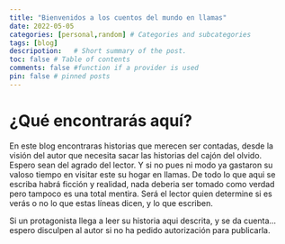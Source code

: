 ```yaml
--- 
title: "Bienvenidos a los cuentos del mundo en llamas"
date: 2022-05-05
categories: [personal,random] # Categories and subcategories
tags: [blog]
descripotion:   # Short summary of the post. 
toc: false # Table of contents
comments: false #function if a provider is used
pin: false # pinned posts
---
```


# ¿Qué encontrarás aquí?  
En este blog encontraras historias que merecen ser contadas, desde la visión del autor que necesita sacar las historias del cajón del olvido.    
Espero sean del agrado del lector. Y si no pues ni modo ya gastaron su valoso tiempo en visitar este su hogar en llamas.
De todo lo que aqui se escriba habrá ficción y realidad, nada deberia ser tomado como verdad pero tampoco es una total mentira. Será el lector quien determine si es verás o no lo que estas líneas dicen, y lo que escriben. 

Si un protagonista llega a leer su historia aqui descrita, y se da cuenta... espero disculpen al autor si no ha pedido autorización para publicarla. 
